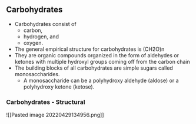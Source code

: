## Carbohydrates 
- Carbohydrates consist of
	- carbon, 
	- hydrogen, and 
	- oxygen.
- The general empirical structure for carbohydrates is (CH2O)n
- They are organic compounds organized in the form of aldehydes or ketones with multiple hydroxyl groups coming off from the carbon chain
- The building blocks of all carbohydrates are simple sugars called monosaccharides.
	- A monosaccharide can be a polyhydroxy aldehyde (aldose) or a polyhydroxy ketone (ketose).

### Carbohydrates - Structural
![[Pasted image 20220429134956.png]]